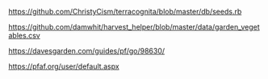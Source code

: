 
https://github.com/ChristyCism/terracognita/blob/master/db/seeds.rb

https://github.com/damwhit/harvest_helper/blob/master/data/garden_vegetables.csv

https://davesgarden.com/guides/pf/go/98630/

https://pfaf.org/user/default.aspx
